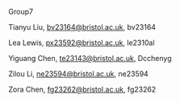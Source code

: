 Group7

Tianyu Liu, bv23164@bristol.ac.uk, bv23164

Lea Lewis, px23592@bristol.ac.uk, le2310al

Yiguang Chen, te23143@bristol.ac.uk, Dcchenyg

Zilou Li, ne23594@bristol.ac.uk, ne23594

Zora Chen, fg23262@bristol.ac.uk, fg23262
